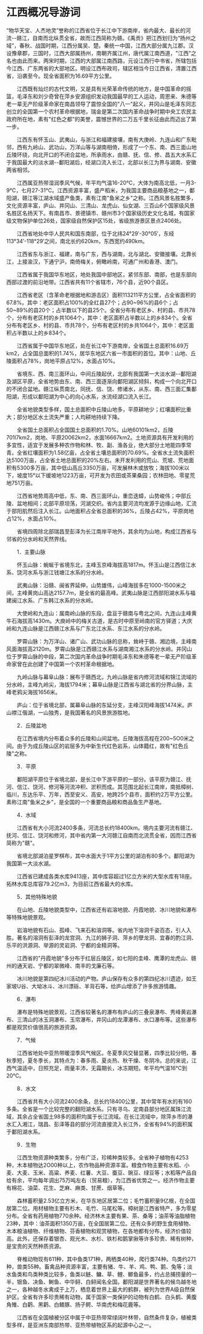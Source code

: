 # 江西概况导游词
“物华天宝、人杰地灵”誉称的江西省位于长江中下游南岸，省内最大、最长的河流--赣江，自南而北纵贯全省，故而江西简称为赣。《禹贡》把江西划归为“扬州之域”，春秋、战国时期，江西分属吴、楚。秦统一中国，江西大部分属九江郡。汉设豫章郡，三国时，江西大部属扬州，南朝齐属江州，唐代属江南西道，"江西"之名也由此而来。两宋时期，江西的大部属江南西路，元设江西行中书省，所辖包括今江西、广东两省的大部地区。明设江西布政司，辖区相当今日江西省，清置江西省，沿袭至今。现全省面积为16.69平方公里。

　　江西既有灿烂的古代文明，又是具有光荣革命传统的地方，是中国革命的摇篮，毛泽东和刘少奇曾在萍乡安源组织发动我国最早的工人运动，周恩来、朱德等老一辈无产阶级革命家在南昌领导了震惊全国的"八一"起义，井冈山是毛泽东同志创立的全国第一个农村革命根据地，瑞金是第二次国内革命战争时期中央工农民主政府所在地，素有"红色之都"的美誉，震憾世界的二万五千里长征由此而迈出了第一步。

　　江西东有怀玉山、武夷山，与浙江和福建接壤，南有大庚岭、九连山和广东毗邻，西有九岭山、武功山，万洋山等与湖南相倚，形成了一个东、南、西三面山地丘陵环绕，向北开口的不闭合盆地，所承雨水，由赣、抚、信、修、昌五大水系汇于我国最大的淡水湖--鄱阳湖后，经湖口流入长江，北部以长江为界与湖南、安徽两省相邻。

　　江西属亚热带湿润季风气候，年平均气温16-20℃，大体为南高北低，一月3-9℃，七月27-31℃。江西资源丰富，盛产稻米，为我国主要商品粮基地之一，鄱阳湖，赣江等江湖水域盛产鱼类，素有江南"鱼米之乡"之称。江西风景名胜繁多，文化资源丰富，庐山、井冈山、三清山、龙虎山、仙女湖、三百山6个国家级风景名胜区名扬天下。有南昌市、景德镇市、赣州市3个国家级历史文化名城，有国家级文物保护单位26处，国家级自然保护区15处，省级旅游景区景点2406处。

　　江西省地处中华人民共和国东南部，位于北纬24°29′-30°05′，东经113°34′-118°29′之间，南北长约620km，东西宽约490km。

　　江西省东与浙江、福建，南与广东，西与湖南，北与湖北、安徽接壤。北靠长江，上接渝汉，下通宁沪，南倚梅关，俯瞰岭南，可通广州和香港、澳门。

　　江西省属于我国华东地区，地处我国中部地区，紧邻东部、南部，也是东部向西部过渡的前沿地带。江西省共有11个省辖市，76个县，近90个县区。

　　江西省老区（含革命老根据地和游击区）面积113211平方公里，占全省面积的67.8%。其中：老区面积占100%的全红县27个；占90~96%的县6个；占50~89%的县20个；占半数以下的县25个。全省分布有老区乡、村的县、市共78个，分布有老区村的乡共1064个，其中：老区面积占半数以上的乡834个。全省分布有老区乡、村的县、市共78个，分布有老区村的乡共1064个，其中：老区面积占半数以上的乡834个。

　　江西省属于中国华东地区，处在长江中下游南岸，全省国土总面积16.69万km2，占全国总面积的1.74%，居华东地区六省一市面积的首位。其中：山地、丘陵面积占78%，岗地平原占12%，水面占10%。

　　省境东、西、南三面环山，中间丘陵起伏，北部有我国第一大淡水湖--鄱阳湖及湖区平原，全省地势由东、南、西三面逐渐向鄱阳湖区倾斜，构成一个向北开口的不闭合盆地。赣江纵贯南北，同抚、信、饶、修诸水，从东、南、西三面汇集鄱阳湖，形成以鄱阳湖为中心的向心水系，水流经湖口流入长江。

　　全省地貌类型多样，国土总面积中丘陵山地多，平原耕地少；红壤面积比重大；部分地区水土流失严重；人均耕地持续下降。

　　全省国土总面积占全国国土总面积的1.70%。山地60101km2，丘陵701l7km2，岗地、平原20062km2，水面16667km2。土地资源具有开发利用的多宜性，适宜于发展多种农作物和林、牧、副、渔各业，绝大部分土地能四季常青。全省红壤面积为1.58亿亩，占全省土壤总面积的70.69%。全省水土流失面积达5100万亩，占全省土地总面积的20%左右。未开发利用的荒山、荒坡、荒地面积有5300多万亩，其中低山高丘3350万亩，可发展林木或放牧；海拔100米以下，坡度15°以下缓坡地1223万亩，可开发为农田或茶果桑园；农林田地、零星荒地751万亩。

　　江西省地势周高中低，东、南、西三面环山，重峦迭蟑，山势峻伟；中部丘陵、盆地相间；北部平原坦荡，河湖交织。省内主要河流均发源于边缘山地，汇流于部阳肌然后注入长江。山地面积占全省总面积的36%，丘陵占42%，平原岗地占12%，水面占10%。

　　省境四周除北部瑞昌至彭泽为长江南岸平地外，其余均为山地，构成江西省与邻省的分水岭和天然界线。

　　1．主要山脉

　　怀玉山脉：蜿蜒于省境东北，主峰玉京峰海拔高1817m。怀玉山是江西信江水系、饶河水系与浙江钱塘江水系的分水岭。

　　武夷山脉：沿赣、闽省界延伸，山势雄伟，山峰海拔多在1000-1500米之间，主峰黄岗山高达2157.7m，是全省的最高峰。武夷山脉是江西部阳湖水系与福建闽江水系、广东韩江水系的分水岭。

　　大使岭和九连山：属南岭山脉的东段，盘亘于赣南与粤北之间，九连山主峰黄牛石海拔高1430m。大庾岭中的梅关古道，是古时中原至岭南的官方驿道；大庆岭和九连山脉是江西赣江水系与广东北江水系、东江水系的分水岭。

　　罗霄山脉：为万洋山、诸广山、武功山脉的总称，耸峙于赣、湘边境，主峰南风面海拔高2120m。罗霄山脉是江西赣江水系与湖南湘江水系的分水岭。井冈山位于罗霄山脉的中段，第二次国内革命战争时期毛泽东和朱德等老一辈无产阶级革命家曾在此创建了中国第一个农村革命根据地。

　　九岭山脉与幕阜山脉：展布于赣西北，九岭山脉是省内修河流域和锦江流域的分水岭，主峰九岭尖，海拔1794米；幕阜山脉是江西省与湖北省的分界山脉，主峰老鸦尖海拔1656米。

　　庐山：位于省境北部，属幕阜山脉的东延分支，主峰汉阳峰海拔1474米。庐山襟江偕湖，一山独秀，是我国著名的风景旅游胜地。

　　2．丘陵盆地

　　在江西省境内分布着众多的丘陵和山间盆地。丘陵海拔高程在200~5O0米之间。由于为成丘陵山区的岩层多为中新生代红色岩系，山体籍红，故有"红色丘陵"之称。

　　3．平原

　　鄱阳湖平原位于省境北部，是长江中下游平原的一部分。该平原为赣江、抚河、信江、饶河、修河等河流冲积、淤积而成。其范围北起长江南岸，南抵樟树、临川，东达乐平、万年，西至安义、高安，地跨25个县市，面积约2万平方公里。素称江南"鱼米之乡"，是全国的一个重要商品粮和商品鱼生产基地。

　　4．水域

　　江西省有大小河流2400多条，河流总长约18400km。境内主要河流有赣江、抚河、信江、饶河和修河，其中省内第一大河赣江自南而北流贯全省，因而江西省简称为"赣"。

　　省境北部湖泊星罗棋布，其中水面大于1平方公里的湖泊有80多个。鄱阳湖为我国第一大淡水湖。

　　江西省已建成各类水库9413座，其中库容超过1亿立方米的大型水库有18座。拓林水库总库容79.2亿m3，为目前江西省最大的水库。

　　5．其他特殊地貌

　　在山地、丘陵地貌类型中，江西省还有岩溶地貌、丹霞地貌、冰川地貌和瀑布等特殊地貌景观。

　　岩溶地貌有石山、孤峰、飞来石和溶洞等。省内地下溶洞千姿百态，引人入胜。著名的溶洞有彭泽的龙宫洞、九江的狮子洞、萍乡的孽龙洞、宜春的酌江洞、乐平的洪源洞、举源的灵岩洞、宁都的金精洞等。

　　江西省的"丹霞地貌"多分布于红层丘陵区，如七阳的圭峰、鹰潭的龙虎山、赣州的通天岩、宁都的翠微峰、南丰的戈廉石等。

　　冰川地貌是第四纪冰川活动的产物。庐山保存有众多的第四纪冰川遗迹，如王家坡U谷、大坳冰斗、冰川漂砾、羊背石等，给庐山增添了许多旅游情趣。

　　6．瀑布

　　瀑布是特殊地貌景观，江西省较著名的瀑布有庐山的三叠泉瀑布、秀峰黄岩瀑布、三清山的冰玉洞瀑布、玉帘瀑布，井冈山的龙潭瀑布、水口瀑布等。这些瀑布都是观赏价值很高的旅游资源。

　　7．气候

　　江西省地处中亚热带暖湿季风气候区。冬夏季风交替显著，四季比较分明，春秋季短，夏冬季长，其特点为：春多雨、夏炎热、秋干燥、冬阴冷。总的来说，江西气温适中，日照充足，雨量丰沛，无霜期长，冰冻期短。年平均气温16℃到20℃。

　　8．水文

　　江西省共有大小河流2400余条，总长约18400公里，其中常年有水的有160多条。全省是一个比较完整的翻阳湖水系。只有寻乌、定南县部分地区属珠江流域，其余占全省国土98多的面积均属于长江流域。在长江流域中，除萍乡市的瀑水汇入湘江，瑞昌、彭泽等县的部分河流直接流入长江外，全省有94%的面积属于鄱阳湖水系。

　　9．生物

　　江西生物资源种类繁多，分布广泛，珍稀种类较多。全省种子植物有4253种，木本植物达2O00种以上，农作物品种资源丰富。粮食作物主要有水稻、小麦、大麦、玉米、高粱、养麦、红薯、大豆、蚕豆、豌豆、绿豆等；水稻等产品自给有余，平均每年调出75万吨左右（贸易粮），为江西省优势之一。经济作物主要有棉花、油菜、花生、芝麻、麻类、甘蔗、烟草等。

　　森林蓄积量2.53亿立方米，在华东地区居第二位；毛竹蓄积量9亿根，在全国居第二位。用材植物主要有杉木、毛竹、马尾松等。樟树是江西省特产，多为零星分布。全省有药用植物770余种。经济林木主要有果、茶、桑等；油茶等油脂植物23种，其中：油茶面积1350万亩，在全国居第二位。还有众多的野生食用植物、木本粮油植物、纤维植物、芬香植物和观赏植物，在各地都有分布，经济价值较高。此外，还保存着银杏、观光木、水杉、铁杉和鹅掌揪等许多珍贵、稀有树种，是宝贵的天然种质资源。

　　脊椎动物现有611种，其中鱼类171种，两栖类40种，爬行类74种。鸟类约271种，兽类55种。畜禽品种资源丰富，主要有猪、牛、羊、鸡、鸭、鹅、兔等；淡水鱼类和鸟类种类比较多，鱼类以鲢、鳙、草、鲤、鲫鱼最多，约占总捕捞量的一半，银鱼、决鱼、鲥鱼、中华鲟、白鲟闻名全国。鄱阳湖是世界著名的候鸟越冬地之一，各种越冬水禽成于上万，栖息着世界上最大的鹤群，被列为世界A级自然保护区。全省有许多珍贵稀有动物，属于国家一类保护的动物有白鹤、白头鹤、黄腹角雉、白鹳、黑鹳、白鳍豚、扬子鳄、华南虎和梅花鹿等。

　　江西省在全国植被分区中属于中亚热带常绿阔叶林带，自然条件复杂，植被类型多样，是亚洲东南部热带、亚热带植物区系的起源中心之一。